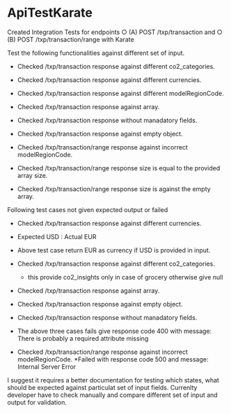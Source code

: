 # ApiTestKarate

Created Integration Tests for endpoints
○ (A) POST /txp/transaction and
○ (B) POST /txp/transaction/range with Karate

Test the following functionalities against different set of input.

* Checked /txp/transaction response against different co2_categories.
* Checked /txp/transaction response against different currencies.
* Checked /txp/transaction response against different modelRegionCode.
* Checked /txp/transaction response against array.
* Checked /txp/transaction response without manadatory fields.
* Checked /txp/transaction response against empty object.

* Checked /txp/transaction/range response against incorrect modelRegionCode.
* Checked /txp/transaction/range response size is equal to the provided array size.
* Checked /txp/transaction/range response size is against the empty array.


Following test cases not given expected output or failed

* Checked /txp/transaction response against different currencies.
 * Expected USD : Actual EUR
 * Above test case return EUR as currency if USD is provided in input.

* Checked /txp/transaction response against different co2_categories.
  * this provide co2_insights only in case of grocery otherwise give null
  
* Checked /txp/transaction response against array.
* Checked /txp/transaction response against empty object.
* Checked /txp/transaction response without manadatory fields.
 * The above three cases fails give response code 400 with message: There is probably a required attribute missing
 
* Checked /txp/transaction/range response against incorrect modelRegionCode.
  *Failed with response code 500 and message: Internal Server Error
  
  
I suggest it requires a better documentation for testing which states, what should be expected against particulat set of input fields.
Currenlty developer have to check manually and compare different set of input and output for validation.

